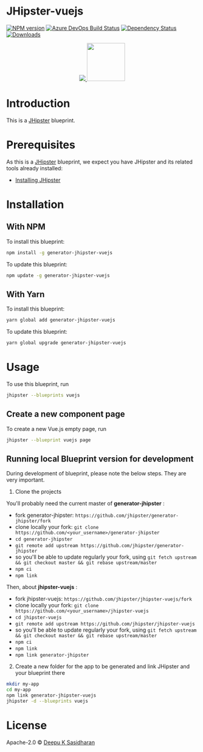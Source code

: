 # JHipster-vuejs
[![NPM version][npm-image]][npm-url] [![Azure DevOps Build Status][azure-devops-image]][azure-devops-url-main] [![Dependency Status][daviddm-image]][daviddm-url] [![Downloads][npmcharts-image]][npmcharts-url]

<div align="center">
  <a href="https://www.jhipster.tech/">
    <img src="https://github.com/jhipster/jhipster-artwork/blob/master/logos/JHipster%20RGB-small100x25px.png?raw=true">
  </a>
  <a href="https://vuejs.org/">
    <img width=100px src="https://avatars3.githubusercontent.com/u/6128107?s=200&v=4">
  </a>
</div>

# Introduction

This is a [JHipster](https://www.jhipster.tech/) blueprint.

# Prerequisites

As this is a [JHipster](https://www.jhipster.tech/) blueprint, we expect you have JHipster and its related tools already installed:

- [Installing JHipster](https://www.jhipster.tech/installation/)

# Installation


## With NPM

To install this blueprint:

```bash
npm install -g generator-jhipster-vuejs
```

To update this blueprint:

```bash
npm update -g generator-jhipster-vuejs
```

## With Yarn

To install this blueprint:

```bash
yarn global add generator-jhipster-vuejs
```

To update this blueprint:

```bash
yarn global upgrade generator-jhipster-vuejs
```

# Usage

To use this blueprint, run 

```bash
jhipster --blueprints vuejs
```

## Create a new component page

To create a new Vue.js empty page, run

```bash
jhipster --blueprint vuejs page
```


## Running local Blueprint version for development

During development of blueprint, please note the below steps. They are very important.

1. Clone the projects

You'll probably need the current master of **generator-jhipster** :

- fork generator-jhipster: `https://github.com/jhipster/generator-jhipster/fork`
- clone locally your fork: `git clone https://github.com/<your_username>/generator-jhipster`
- `cd generator-jhipster`
- `git remote add upstream https://github.com/jhipster/generator-jhipster`
- so you'll be able to update regularly your fork, using `git fetch upstream && git checkout master && git rebase upstream/master`
- `npm ci`
- `npm link`

Then, about **jhipster-vuejs** :

- fork jhipster-vuejs: `https://github.com/jhipster/jhipster-vuejs/fork`
- clone locally your fork: `git clone https://github.com/<your_username>/jhipster-vuejs`
- `cd jhipster-vuejs`
- `git remote add upstream https://github.com/jhipster/jhipster-vuejs`
- so you'll be able to update regularly your fork, using `git fetch upstream && git checkout master && git rebase upstream/master`
- `npm ci`
- `npm link`
- `npm link generator-jhipster`


2. Create a new folder for the app to be generated and link JHipster and your blueprint there

```bash
mkdir my-app
cd my-app
npm link generator-jhipster-vuejs
jhipster -d --blueprints vuejs
```

# License

Apache-2.0 © [Deepu K Sasidharan](https://deepu.js.org)

[npm-image]: https://img.shields.io/npm/v/generator-jhipster-vuejs/latest.svg?style=flat
[npm-url]: https://npmjs.org/package/generator-jhipster-vuejs
[azure-devops-image]: https://dev.azure.com/jhipster/jhipster-vuejs/_apis/build/status/jhipster-vuejs?branchName=master
[azure-devops-url-main]: https://dev.azure.com/jhipster/jhipster-vuejs/_build
[daviddm-image]: https://david-dm.org/jhipster/jhipster-vuejs.svg?theme=shields.io
[daviddm-url]: https://david-dm.org/jhipster/jhipster-vuejs
[npmcharts-image]: https://img.shields.io/npm/dm/generator-jhipster-vuejs.svg?label=Downloads&style=flat
[npmcharts-url]: https://npmcharts.com/compare/generator-jhipster-vuejs

